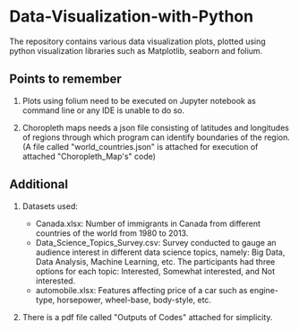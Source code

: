 # Data-Visualization-with-Python
The repository contains various data visualization plots, plotted using python visualization libraries such as Matplotlib, seaborn and folium.

## Points to remember
1. Plots using folium need to be executed on Jupyter notebook as command line or any IDE is unable to do so.

2. Choropleth maps needs a json file consisting of latitudes and longitudes of regions through which program can identify boundaries of the region. (A file called "world_countries.json" is attached for execution of attached "Choropleth_Map's" code)

## Additional
1. Datasets used:
   * Canada.xlsx: Number of immigrants in Canada from different countries of the world from 1980 to 2013.
   * Data_Science_Topics_Survey.csv: Survey conducted to gauge an audience interest in different data science topics, namely: Big Data, Data Analysis, Machine Learning, etc. The participants had three options for each topic: Interested, Somewhat interested, and Not interested.
   * automobile.xlsx: Features affecting price of a car such as engine-type, horsepower, wheel-base, body-style, etc.
  
2. There is a pdf file called "Outputs of Codes" attached for simplicity.
